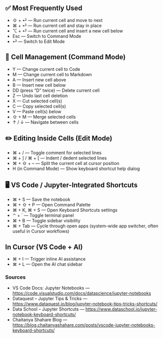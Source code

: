 ## ✅ Most Frequently Used
- ⇧ + ⏎ — Run current cell and move to next  
- ⌘ + ⏎ — Run current cell and stay in place  
- ⌥ + ⏎ — Run current cell and insert a new cell below  
- Esc — Switch to Command Mode  
- ⏎ — Switch to Edit Mode  


## 🧱 Cell Management (Command Mode)
- Y — Change current cell to Code  
- M — Change current cell to Markdown  
- A — Insert new cell above  
- B — Insert new cell below  
- DD (press “D” twice) — Delete current cell  
- Z — Undo last cell deletion  
- X — Cut selected cell(s)  
- C — Copy selected cell(s)  
- V — Paste cell(s) below  
- ⇧ + M — Merge selected cells  
- ↑ / ↓ — Navigate between cells  


## ✏️ Editing Inside Cells (Edit Mode)
- ⌘ + / — Toggle comment for selected lines  
- ⌘ + ] / ⌘ + [ — Indent / dedent selected lines  
- ⌘ + ⇧ + – — Split the current cell at cursor position  
- H (in Command Mode) — Show keyboard shortcut help dialog  


## 🖥️ VS Code / Jupyter-Integrated Shortcuts
- ⌘ + S — Save the notebook  
- ⌘ + ⇧ + P — Open Command Palette  
- ⌘ + K, ⌘ + S — Open Keyboard Shortcuts settings  
- ⌃ + ` — Toggle terminal panel  
- ⌘ + B — Toggle sidebar visibility  
- ⌘ + Tab — Cycle through open apps (system-wide app switcher, often useful in Cursor workflows)  


## In Cursor (VS Code + AI)
- ⌘ + I — Trigger inline AI assistance  
- ⌘ + L — Open the AI chat sidebar  


### Sources
- VS Code Docs: Jupyter Notebooks — https://code.visualstudio.com/docs/datascience/jupyter-notebooks  
- Dataquest – Jupyter Tips & Tricks — https://www.dataquest.io/blog/jupyter-notebook-tips-tricks-shortcuts/  
- Data School – Jupyter Shortcuts — https://www.dataschool.io/jupyter-notebook-keyboard-shortcuts/  
- Chaitanya Shahare Blog — https://blog.chaitanyashahare.com/posts/vscode-jupyter-notebooks-keyboard-shortcuts/
